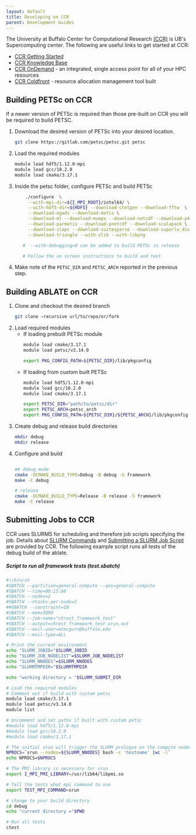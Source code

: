 ```yaml
---
layout: default
title: Developing on CCR
parent: Development Guides
---
```


The University at Buffalo Center for Computational Research [(CCR)](http://www.buffalo.edu/ccr.html) is UB's Supercomputing center. The following are useful links to get started at CCR:

* [CCR Getting Started](http://www.buffalo.edu/ccr/support/getting-started.html)
* [CCR Knowledge Base](https://ubccr.freshdesk.com/support/home)
* [CCR OnDemand](https://ondemand.ccr.buffalo.edu) - an integrated, single access point for all of your HPC resources
* [CCR Coldfront](https://coldfront.ccr.buffalo.edu) - resource allocation management tool built

## Building PETSc on CCR
If a newer version of PETSc is required than those pre-built on CCR you will be required to build PETSC.

1. Download the desired version of PETSc into your desired location.
   ```bash
   git clone https://gitlab.com/petsc/petsc.git petsc
   ```
1. Load the required modules
   ```bash
   module load hdf5/1.12.0-mpi 
   module load gcc/10.2.0
   module load cmake/3.17.1
   ```
1. Inside the petsc folder, configure PETSc and build PETSc
   ```bash
       ./configure  \
        --with-mpi-dir=${I_MPI_ROOT}/intel64/ \
        --with-hdf5-dir=${HDF5} --download-ctetgen --download-fftw  \
 	    --download-egads --download-metis \
 	    --download-ml --download-mumps --download-netcdf --download-p4est \
 	    --download-parmetis --download-pnetcdf --download-scalapack \
 	    --download-slepc --download-suitesparse --download-superlu_dist \
 	    --download-triangle --with-zlib --with-libpng
   
      #  --with-debugging=0 can be added to build PETSc in release
   
      # Follow the on screen instructions to build and test
   ```
1. Make note of the ```PETSC_DIR``` and ```PETSC_ARCH``` reported in the previous step.

## Building ABLATE on CCR
1. Clone and checkout the desired branch
    ```bash
    git clone —recursive url/to/repo/or/fork
    ```
1. Load required modules
   - If loading prebuilt PETSc module
       ```bash
       module load cmake/3.17.1
       module load petsc/v3.14.0
     
       export PKG_CONFIG_PATH=${PETSC_DIR}/lib/pkgconfig
       ```
   - If loading from custom built PETSc
       ```bash
       module load hdf5/1.12.0-mpi 
       module load gcc/10.2.0
       module load cmake/3.17.1
     
       export PETSC_DIR="path/to/petsc/dir"
       export PETSC_ARCH=petsc_arch
       export PKG_CONFIG_PATH=${PETSC_DIR}/${PETSC_ARCH}/lib/pkgconfig

       ```
1. Create debug and release build directories
    ```bash
    mkdir debug
    mkdir release
    ```
1. Configure and build
    ```bash

    ## debug mode
    cmake -DCMAKE_BUILD_TYPE=Debug -B debug -S framework
    make -C debug

    # release
    cmake -DCMAKE_BUILD_TYPE=Release -B release -S framework
    make -C release
    ```
 
## Submitting Jobs to CCR
CCR uses SLURMS for scheduling and therefore job scripts specifying the job. Details about [SLURM Commands](https://ubccr.freshdesk.com/support/solutions/articles/5000686927) and [Submitting a SLURM Job Script](https://ubccr.freshdesk.com/support/solutions/articles/5000688140-submitting-a-slurm-job-script) are provided by CCR. The following example script runs all tests of the debug build of the ablate.

##### Script to run all framework tests (test.sbatch)
 ```bash
 #!/bin/sh
 #SBATCH --partition=general-compute --qos=general-compute
 #SBATCH --time=00:15:00
 #SBATCH --nodes=2
 #SBATCH --ntasks-per-node=2
 ##SBATCH --constraint=IB
 #SBATCH --mem=3000
 #SBATCH --job-name="chrest_framework_test"
 #SBATCH --output=chrest_framework_test-srun.out
 #SBATCH --mail-user=mtmcgurn@buffalo.edu
 #SBATCH --mail-type=ALL

 # Print the current environment
 echo "SLURM_JOBID="$SLURM_JOBID
 echo "SLURM_JOB_NODELIST"=$SLURM_JOB_NODELIST
 echo "SLURM_NNODES"=$SLURM_NNODES
 echo "SLURMTMPDIR="$SLURMTMPDIR

 echo "working directory = "$SLURM_SUBMIT_DIR

 # Load the required modules
 # Comment out if build with custom petsc
 module load cmake/3.17.1
 module load petsc/v3.14.0
 module list
 
 # Uncomment and set paths if built with custom petsc
#module load hdf5/1.12.0-mpi 
#module load gcc/10.2.0
#module load cmake/3.17.1

 # The initial srun will trigger the SLURM prologue on the compute nodes.
 NPROCS=`srun --nodes=${SLURM_NNODES} bash -c 'hostname' |wc -l`
 echo NPROCS=$NPROCS

 # The PMI library is necessary for srun
 export I_MPI_PMI_LIBRARY=/usr/lib64/libpmi.so

 # Tell the tests what mpi command to use
 export TEST_MPI_COMMAND=srun

 # change to your build directory
 cd debug
 echo "current directory ="$PWD

 # Run all tests
 ctest
 ```